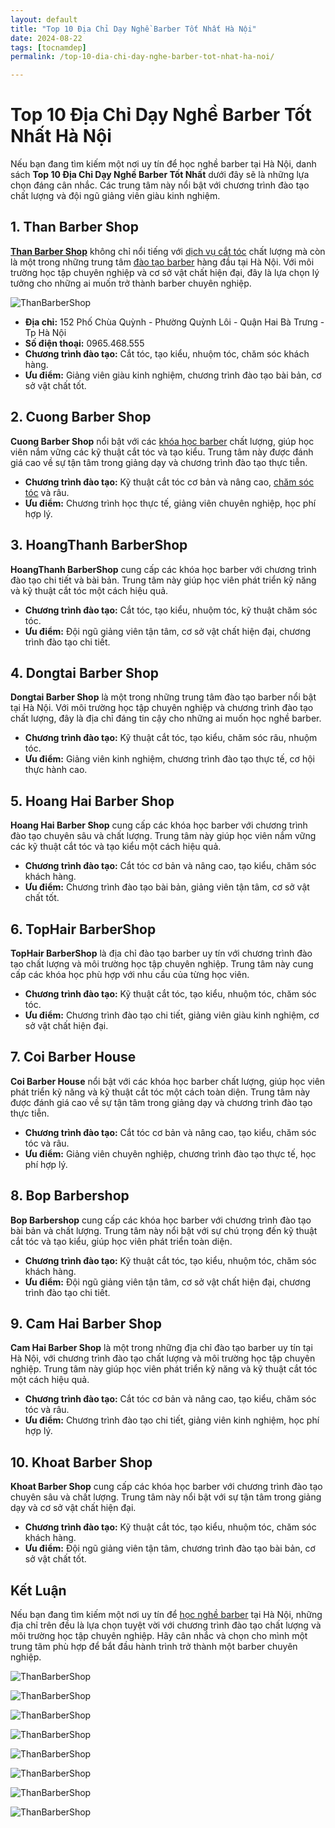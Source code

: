 ```yaml
---
layout: default
title: "Top 10 Địa Chỉ Dạy Nghề Barber Tốt Nhất Hà Nội"
date: 2024-08-22
tags: [tocnamdep]
permalink: /top-10-dia-chi-day-nghe-barber-tot-nhat-ha-noi/

---
```


# Top 10 Địa Chỉ Dạy Nghề Barber Tốt Nhất Hà Nội

Nếu bạn đang tìm kiếm một nơi uy tín để học nghề barber tại Hà Nội, danh sách **Top 10 Địa Chỉ Dạy Nghề Barber Tốt Nhất** dưới đây sẽ là những lựa chọn đáng cân nhắc. Các trung tâm này nổi bật với chương trình đào tạo chất lượng và đội ngũ giảng viên giàu kinh nghiệm.

## 1. **Than Barber Shop**

[**Than Barber Shop**](https://thanbarbershop.com/) không chỉ nổi tiếng với [dịch vụ cắt tóc](https://thanbarbershop.com/dichvu/cat-toc) chất lượng mà còn là một trong những trung tâm [đào tạo barber](https://thanbarbershop.com/day-nghe) hàng đầu tại Hà Nội. Với môi trường học tập chuyên nghiệp và cơ sở vật chất hiện đại, đây là lựa chọn lý tưởng cho những ai muốn trở thành barber chuyên nghiệp.

![ThanBarberShop](images/than-barber-shop.jpg)


- **Địa chỉ:** 152 Phố Chùa Quỳnh - Phường Quỳnh Lôi - Quận Hai Bà Trưng - Tp Hà Nội
- **Số điện thoại:** 0965.468.555
- **Chương trình đào tạo:** Cắt tóc, tạo kiểu, nhuộm tóc, chăm sóc khách hàng.
- **Ưu điểm:** Giảng viên giàu kinh nghiệm, chương trình đào tạo bài bản, cơ sở vật chất tốt.

## 2. **Cuong Barber Shop**

**Cuong Barber Shop** nổi bật với các [khóa học barber](https://thanbarbershop.com/day-nghe) chất lượng, giúp học viên nắm vững các kỹ thuật cắt tóc và tạo kiểu. Trung tâm này được đánh giá cao về sự tận tâm trong giảng dạy và chương trình đào tạo thực tiễn.


- **Chương trình đào tạo:** Kỹ thuật cắt tóc cơ bản và nâng cao, [chăm sóc tóc](https://thanbarbershop.net) và râu.
- **Ưu điểm:** Chương trình học thực tế, giảng viên chuyên nghiệp, học phí hợp lý.

## 3. **HoangThanh BarberShop**

**HoangThanh BarberShop** cung cấp các khóa học barber với chương trình đào tạo chi tiết và bài bản. Trung tâm này giúp học viên phát triển kỹ năng và kỹ thuật cắt tóc một cách hiệu quả.


- **Chương trình đào tạo:** Cắt tóc, tạo kiểu, nhuộm tóc, kỹ thuật chăm sóc tóc.
- **Ưu điểm:** Đội ngũ giảng viên tận tâm, cơ sở vật chất hiện đại, chương trình đào tạo chi tiết.

## 4. **Dongtai Barber Shop**

**Dongtai Barber Shop** là một trong những trung tâm đào tạo barber nổi bật tại Hà Nội. Với môi trường học tập chuyên nghiệp và chương trình đào tạo chất lượng, đây là địa chỉ đáng tin cậy cho những ai muốn học nghề barber.


- **Chương trình đào tạo:** Kỹ thuật cắt tóc, tạo kiểu, chăm sóc râu, nhuộm tóc.
- **Ưu điểm:** Giảng viên kinh nghiệm, chương trình đào tạo thực tế, cơ hội thực hành cao.

## 5. **Hoang Hai Barber Shop**

**Hoang Hai Barber Shop** cung cấp các khóa học barber với chương trình đào tạo chuyên sâu và chất lượng. Trung tâm này giúp học viên nắm vững các kỹ thuật cắt tóc và tạo kiểu một cách hiệu quả.


- **Chương trình đào tạo:** Cắt tóc cơ bản và nâng cao, tạo kiểu, chăm sóc khách hàng.
- **Ưu điểm:** Chương trình đào tạo bài bản, giảng viên tận tâm, cơ sở vật chất tốt.

## 6. **TopHair BarberShop**

**TopHair BarberShop** là địa chỉ đào tạo barber uy tín với chương trình đào tạo chất lượng và môi trường học tập chuyên nghiệp. Trung tâm này cung cấp các khóa học phù hợp với nhu cầu của từng học viên.


- **Chương trình đào tạo:** Kỹ thuật cắt tóc, tạo kiểu, nhuộm tóc, chăm sóc tóc.
- **Ưu điểm:** Chương trình đào tạo chi tiết, giảng viên giàu kinh nghiệm, cơ sở vật chất hiện đại.

## 7. **Coi Barber House**

**Coi Barber House** nổi bật với các khóa học barber chất lượng, giúp học viên phát triển kỹ năng và kỹ thuật cắt tóc một cách toàn diện. Trung tâm này được đánh giá cao về sự tận tâm trong giảng dạy và chương trình đào tạo thực tiễn.


- **Chương trình đào tạo:** Cắt tóc cơ bản và nâng cao, tạo kiểu, chăm sóc tóc và râu.
- **Ưu điểm:** Giảng viên chuyên nghiệp, chương trình đào tạo thực tế, học phí hợp lý.

## 8. **Bop Barbershop**

**Bop Barbershop** cung cấp các khóa học barber với chương trình đào tạo bài bản và chất lượng. Trung tâm này nổi bật với sự chú trọng đến kỹ thuật cắt tóc và tạo kiểu, giúp học viên phát triển toàn diện.


- **Chương trình đào tạo:** Kỹ thuật cắt tóc, tạo kiểu, nhuộm tóc, chăm sóc khách hàng.
- **Ưu điểm:** Đội ngũ giảng viên tận tâm, cơ sở vật chất hiện đại, chương trình đào tạo chi tiết.

## 9. **Cam Hai Barber Shop**

**Cam Hai Barber Shop** là một trong những địa chỉ đào tạo barber uy tín tại Hà Nội, với chương trình đào tạo chất lượng và môi trường học tập chuyên nghiệp. Trung tâm này giúp học viên phát triển kỹ năng và kỹ thuật cắt tóc một cách hiệu quả.


- **Chương trình đào tạo:** Cắt tóc cơ bản và nâng cao, tạo kiểu, chăm sóc tóc và râu.
- **Ưu điểm:** Chương trình đào tạo chi tiết, giảng viên kinh nghiệm, học phí hợp lý.

## 10. **Khoat Barber Shop**

**Khoat Barber Shop** cung cấp các khóa học barber với chương trình đào tạo chuyên sâu và chất lượng. Trung tâm này nổi bật với sự tận tâm trong giảng dạy và cơ sở vật chất hiện đại.


- **Chương trình đào tạo:** Kỹ thuật cắt tóc, tạo kiểu, nhuộm tóc, chăm sóc khách hàng.
- **Ưu điểm:** Đội ngũ giảng viên tận tâm, chương trình đào tạo bài bản, cơ sở vật chất tốt.

## Kết Luận

Nếu bạn đang tìm kiếm một nơi uy tín để [học nghề barber](https://thanbarbershop.com/day-nghe) tại Hà Nội, những địa chỉ trên đều là lựa chọn tuyệt vời với chương trình đào tạo chất lượng và môi trường học tập chuyên nghiệp. Hãy cân nhắc và chọn cho mình một trung tâm phù hợp để bắt đầu hành trình trở thành một barber chuyên nghiệp.



![ThanBarberShop](./images/toc-nam-dep-1.jpg)

![ThanBarberShop](./images/toc-nam-dep-2.jpg)

![ThanBarberShop](./images/toc-nam-dep-33.jpg)

![ThanBarberShop](./images/toc-nam-dep-34.jpg)

![ThanBarberShop](./images/toc-nam-dep-37.jpg)

![ThanBarberShop](./images/toc-nam-dep-38.jpg)

![ThanBarberShop](./images/toc-nam-dep-39.jpg)

![ThanBarberShop](./images/toc-nam-dep-40.jpg)
